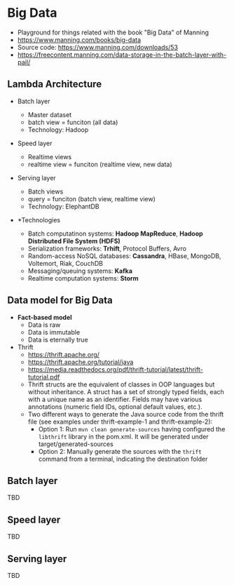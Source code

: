 # Big Data
* Playground for things related with the book "Big Data" of Manning
* https://www.manning.com/books/big-data
* Source code: https://www.manning.com/downloads/53
* https://freecontent.manning.com/data-storage-in-the-batch-layer-with-pail/

## Lambda Architecture

* Batch layer
    - Master dataset
    - batch view = funciton (all data)
    - Technology: Hadoop
* Speed layer
    - Realtime views
    - realtime view = funciton (realtime view, new data)
* Serving layer
    - Batch views
    - query = funciton (batch view, realtime view)
    - Technology: ElephantDB


* *Technologies
    * Batch computatinon systems: **Hadoop MapReduce**, **Hadoop Distributed File System (HDFS)**
    * Serialization frameworks: **Trhift**, Protocol Buffers, Avro
    * Random-access NoSQL databases: **Cassandra**, HBase, MongoDB, Voltemort, Riak, CouchDB
    * Messaging/queuing systems: **Kafka**
    * Realtime computation systems: **Storm** 


## Data model for Big Data
* **Fact-based model**
    - Data is raw
    - Data is immutable
    - Data is eternally true
* Thrift
    - https://thrift.apache.org/
    - https://thrift.apache.org/tutorial/java
    - https://media.readthedocs.org/pdf/thrift-tutorial/latest/thrift-tutorial.pdf
    - Thrift structs are the equivalent of classes in OOP languages but without inheritance. A struct has a set of strongly typed fields, each with a unique name as an identifier. Fields may have various annotations (numeric field IDs, optional default values, etc.).
    - Two different ways to generate the Java source code from the thrift file (see examples under thrift-example-1 and thrift-example-2):
        - Option 1: Run `mvn clean generate-sources` having configured the `libthrift` library in the pom.xml. It will be generated under target/generated-sources
        - Option 2: Manually generate the sources with the `thrift` command from a terminal, indicating the destination folder 

## Batch layer
TBD


## Speed layer
TBD


## Serving layer
TBD
